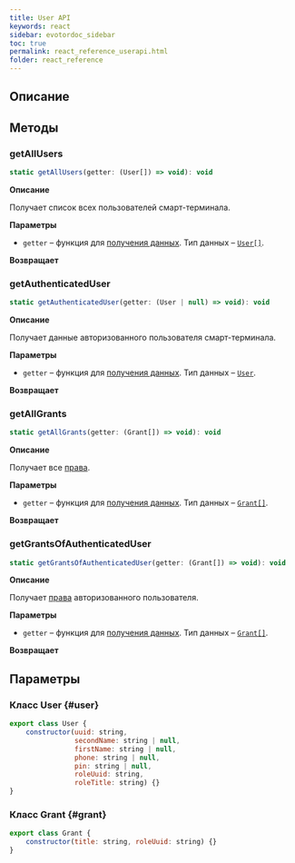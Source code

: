 ```yaml
---
title: User API
keywords: react
sidebar: evotordoc_sidebar
toc: true
permalink: react_reference_userapi.html
folder: react_reference
---
```


## Описание

## Методы

### getAllUsers

```js
static getAllUsers(getter: (User[]) => void): void
```

**Описание**

Получает список всех пользователей смарт-терминала.

**Параметры**

* `getter` – функция для [получения данных](./doc_react_interactiontypes.html#getter). Тип данных – [`User[]`](./react_reference_userapi.html#user).

**Возвращает**

### getAuthenticatedUser

```js
static getAuthenticatedUser(getter: (User | null) => void): void
```

**Описание**

Получает данные авторизованного пользователя смарт-терминала.

**Параметры**

* `getter` – функция для [получения данных](./doc_react_interactiontypes.html#getter). Тип данных – [`User`](./react_reference_userapi.html#user).

**Возвращает**

### getAllGrants

```js
static getAllGrants(getter: (Grant[]) => void): void
```

**Описание**

Получает все [права](./doc_app_grants.html).

**Параметры**

* `getter` – функция для [получения данных](./doc_react_interactiontypes.html#getter). Тип данных – [`Grant[]`](./react_reference_userapi.html#grant).

**Возвращает**

### getGrantsOfAuthenticatedUser

```js
static getGrantsOfAuthenticatedUser(getter: (Grant[]) => void): void
```

**Описание**

Получает [права](./doc_app_grants.html) авторизованного пользователя.

**Параметры**

* `getter` – функция для [получения данных](./doc_react_interactiontypes.html#getter). Тип данных – [`Grant[]`](./react_reference_userapi.html#grant).

**Возвращает**

## Параметры

### Класс User {#user}

```js
export class User {
    constructor(uuid: string,
                secondName: string | null,
                firstName: string | null,
                phone: string | null,
                pin: string | null,
                roleUuid: string,
                roleTitle: string) {}
}
```

### Класс Grant {#grant}

```js
export class Grant {
    constructor(title: string, roleUuid: string) {}
}
```

